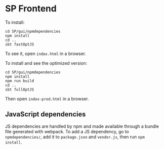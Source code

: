 # SP Frontend #
To install:
```
cd SP/gui/npmdependencies
npm install
cd ..
sbt fastOptJS
```
To see it, open `index.html` in a browser.

To install and see the optimized version:
```
cd SP/gui/npmdependencies
npm install
npm run build
cd ..
sbt fullOptJS
```
Then open `index-prod.html` in a browser.

## JavaScript dependencies #
JS dependencies are handled by npm and made available through a bundle file generated with webpack. To add a JS dependency, go to `npmdependencies/`, add it to `package.json` and `vendor.js`, then run `npm install`.
